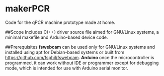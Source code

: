 # makerPCR
Code for the qPCR machine prototype made at home.

##Scope
Includes C(++) driver source file aimed for GNU/Linux systems, a minimal makefile and Arduino-based device code.  

##Prerequisites
__fswebcam__ can be used only for GNU/Linux systems and installed using apt for Debian-based systems or built from https://github.com/fsphil/fswebcam.
__Arduino__ once the microcontroller is programmed, it can work without IDE or programmer except for debugging mode, which is intended for use with Arduino serial monitor.
